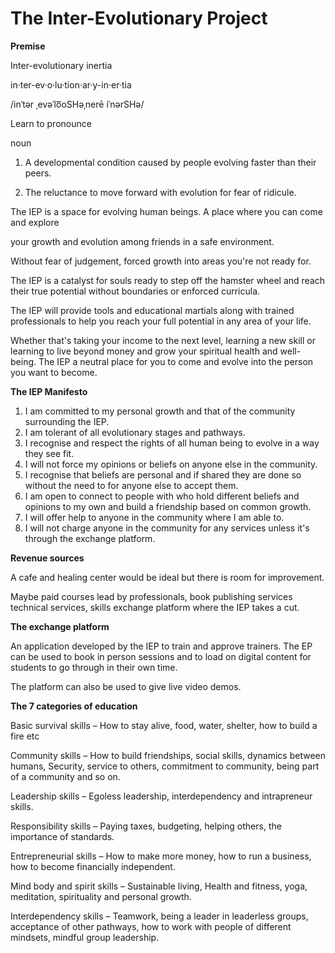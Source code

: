 # **The Inter-Evolutionary Project**



**Premise**

Inter-evolutionary inertia

in·ter-ev·o·lu·tion·ar·y-in·er·tia

/inˈtər ˌevəˈlo͞oSHəˌnerē iˈnərSHə/

Learn to pronounce

noun

1. A developmental condition caused by people evolving faster than their peers.

2. The reluctance to move forward with evolution for fear of ridicule.

The IEP is a space for evolving human beings. A place where you can come and explore

your growth and evolution among friends in a safe environment.

Without fear of judgement, forced growth into areas you&#39;re not ready for.

The IEP is a catalyst for souls ready to step off the hamster wheel and reach their true potential without boundaries or enforced curricula.

The IEP will provide tools and educational martials along with trained professionals to help you reach your full potential in any area of your life.

Whether that&#39;s taking your income to the next level, learning a new skill or learning to live beyond money and grow your spiritual health and well-being. The IEP a neutral place for you to come and evolve into the person you want to become.

**The IEP Manifesto**

1. I am committed to my personal growth and that of the community surrounding the IEP.
2. I am tolerant of all evolutionary stages and pathways.
3. I recognise and respect the rights of all human being to evolve in a way they see fit.
4. I will not force my opinions or beliefs on anyone else in the community.
5. I recognise that beliefs are personal and if shared they are done so without the need to for anyone else to accept them.
6. I am open to connect to people with who hold different beliefs and opinions to my own and build a friendship based on common growth.
7. I will offer help to anyone in the community where I am able to.
8. I will not charge anyone in the community for any services unless it&#39;s through the exchange platform.



**Revenue sources**

A cafe and healing center would be ideal but there is room for improvement.

Maybe paid courses lead by professionals, book publishing services technical services, skills exchange platform where the IEP takes a cut.

**The exchange platform**

An application developed by the IEP to train and approve trainers. The EP can be used to book in person sessions and to load on digital content for students to go through in their own time.

The platform can also be used to give live video demos.

**The 7 categories of education**

Basic survival skills – How to stay alive, food, water, shelter, how to build a fire etc

Community skills – How to build friendships, social skills, dynamics between humans, Security, service to others, commitment to community, being part of a community and so on.

Leadership skills – Egoless leadership, interdependency and intrapreneur skills.

Responsibility skills – Paying taxes, budgeting, helping others, the importance of standards.

Entrepreneurial skills – How to make more money, how to run a business, how to become financially independent.

Mind body and spirit skills – Sustainable living, Health and fitness, yoga, meditation, spirituality and personal growth.

Interdependency skills – Teamwork, being a leader in leaderless groups, acceptance of other pathways, how to work with people of different mindsets, mindful group leadership.